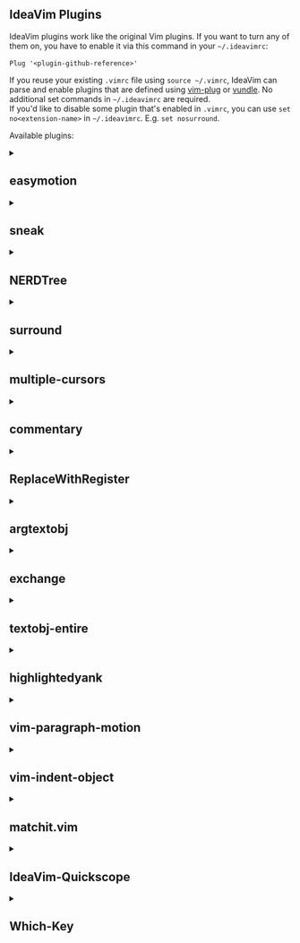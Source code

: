 IdeaVim Plugins
--------------------

IdeaVim plugins work like the original Vim plugins. If you want to turn any of them on, you have to enable it via this command in your `~/.ideavimrc`:

```
Plug '<plugin-github-reference>'
```

If you reuse your existing `.vimrc` file using `source ~/.vimrc`, IdeaVim can parse and enable plugins that are defined
using [vim-plug](https://github.com/junegunn/vim-plug) or [vundle](https://github.com/VundleVim/Vundle.vim).
No additional set commands in `~/.ideavimrc` are required.  
If you'd like to disable some plugin that's enabled in `.vimrc`, you can use `set no<extension-name>`
in `~/.ideavimrc`. E.g. `set nosurround`.

Available plugins:

<details>
<summary><h2>easymotion</h2></summary>
   
Original plugin: [vim-easymotion](https://github.com/easymotion/vim-easymotion).
   
### Setup:
- Install [IdeaVim-EasyMotion](https://plugins.jetbrains.com/plugin/13360-ideavim-easymotion/)
      and [AceJump](https://plugins.jetbrains.com/plugin/7086-acejump/) plugins.
- Add the following command to `~/.ideavimrc`: `Plug 'easymotion/vim-easymotion'`
    <details>
      <summary>Alternative syntax</summary>
      <code>Plugin 'easymotion/vim-easymotion'</code>
      <br/>
      <code>Plug 'https://github.com/easymotion/vim-easymotion'</code>
      <br/>
      <code>Plug 'vim-easymotion'</code>
      <br/>
      <code>set easymotion</code>
      </details>
   
### Instructions
   
All commands with the mappings are supported. See the [full list of supported commands](https://github.com/AlexPl292/IdeaVim-EasyMotion#supported-commands).

</details>


<details>
<summary><h2>sneak</h2></summary>

<img src="images/sneakIcon.svg" width="80" height="80" alt="icon"/>  

By [Mikhail Levchenko](https://github.com/Mishkun)  
Original repository with the plugin: https://github.com/Mishkun/ideavim-sneak  
Original plugin: [vim-sneak](https://github.com/justinmk/vim-sneak).
   
### Setup:
- Add the following command to `~/.ideavimrc`: `Plug 'justinmk/vim-sneak'`
   
### Instructions

* Type `s` and two chars to start sneaking in forward direction
* Type `S` and two chars to start sneaking in backward direction
* Type `;` or `,` to proceed with sneaking just as if you were using `f` or `t` commands

</details>

<details>
<summary><h2>NERDTree</h2></summary>
   
Original plugin: [NERDTree](https://github.com/preservim/nerdtree).
   
### Setup:
- Add the following command to `~/.ideavimrc`: `Plug 'preservim/nerdtree'`
    <details>
      <summary>Alternative syntax</summary>
      <code>Plugin 'preservim/nerdtree'</code>
      <br/>
      <code>Plug 'https://github.com/preservim/nerdtree'</code>
      <br/>
      <code>Plug 'nerdtree'</code>
      <br/>
      <code>set NERDTree</code>
      </details>
   
### Instructions
   
[See here](NERDTree-support.md).

</details>

<details>
<summary><h2>surround</h2></summary>
   
Original plugin: [vim-surround](https://github.com/tpope/vim-surround).
   
### Setup:
- Add the following command to `~/.ideavimrc`: `Plug 'tpope/vim-surround'`
    <details>
      <summary>Alternative syntax</summary>
      <code>Plugin 'tpope/vim-surround'</code>
      <br/>
      <code>Plug 'https://www.vim.org/scripts/script.php?script_id=1697'</code>
      <br/>
      <code>Plug 'vim-surround'</code>
      <br/>
      <code>set surround</code>
      </details>
   
### Instructions
   
https://github.com/tpope/vim-surround/blob/master/doc/surround.txt

</details>

<details>
<summary><h2>multiple-cursors</h2></summary>
   
Original plugin: [vim-multiple-cursors](https://github.com/terryma/vim-multiple-cursors).
   
### Setup:
- Add the following command to `~/.ideavimrc`: `Plug 'terryma/vim-multiple-cursors'`
    <details>
      <summary>Alternative syntax</summary>
      <code>Plugin 'terryma/vim-multiple-cursors'</code>
      <br/>
      <code>Plug 'https://github.com/terryma/vim-multiple-cursors'</code>
      <br/>
      <code>Plug 'vim-multiple-cursors'</code>
      <br/>
      <code>set multiple-cursors</code>
      </details>
   
### Instructions
   
https://github.com/terryma/vim-multiple-cursors/blob/master/doc/multiple_cursors.txt

</details>

<details>
<summary><h2>commentary</h2></summary>

By [Daniel Leong](https://github.com/dhleong)  
Original plugin: [commentary.vim](https://github.com/tpope/vim-commentary).
   
### Setup:
- Add the following command to `~/.ideavimrc`: `Plug 'tpope/vim-commentary'`
    <details>
      <summary>Alternative syntax</summary>
      <code>Plugin 'tpope/vim-commentary'</code>
      <br/>
      <code>Plug 'https://github.com/tpope/vim-commentary'</code>
      <br/>
      <code>Plug 'vim-commentary'</code>
      <br/>
      <code>Plug 'tcomment_vim'</code>
      <br/>
      <code>set commentary</code>
      </details>
   
### Instructions
   
https://github.com/tpope/vim-commentary/blob/master/doc/commentary.txt

</details>

<details>
<summary><h2>ReplaceWithRegister</h2></summary>
   
By [igrekster](https://github.com/igrekster)  
Original plugin: [ReplaceWithRegister](https://github.com/vim-scripts/ReplaceWithRegister).
   
### Setup:
- Add the following command to `~/.ideavimrc`: `Plug 'vim-scripts/ReplaceWithRegister'`
    <details>
      <summary>Alternative syntax</summary>
      <code>Plugin 'vim-scripts/ReplaceWithRegister'</code>
      <br/>
      <code>Plug 'ReplaceWithRegister'</code>
      <br/>
      <code>Plug 'https://github.com/inkarkat/vim-ReplaceWithRegister'</code>
      <br/>
      <code>Plug 'inkarkat/vim-ReplaceWithRegister'</code>
      <br/>
      <code>Plug 'vim-ReplaceWithRegister'</code>
      <br/>
      <code>Plug 'https://www.vim.org/scripts/script.php?script_id=2703'</code>
      <br/>
      <code>set ReplaceWithRegister</code>
      </details>
   
### Instructions
   
https://github.com/vim-scripts/ReplaceWithRegister/blob/master/doc/ReplaceWithRegister.txt

</details>

<details>
<summary><h2>argtextobj</h2></summary>

Original plugin: [argtextobj.vim](https://www.vim.org/scripts/script.php?script_id=2699).
   
### Setup:
- Add the following command to `~/.ideavimrc`: `Plug 'vim-scripts/argtextobj.vim'`
    <details>
      <summary>Alternative syntax</summary>
      <code>Plugin 'vim-scripts/argtextobj.vim'</code>
      <br/>
      <code>Plug 'https://github.com/vim-scripts/argtextobj.vim'</code>
      <br/>
      <code>Plug 'argtextobj.vim'</code>
      <br/>
      <code>Plug 'https://www.vim.org/scripts/script.php?script_id=2699'</code>
      <br/>
      <code>set argtextobj</code>
      </details>
   
### Instructions
   
By default, only the arguments inside parenthesis are considered. To extend the functionality
      to other types of brackets, set `g:argtextobj_pairs` variable to a comma-separated
      list of colon-separated pairs (same as VIM's `matchpairs` option), like
      `let g:argtextobj_pairs="(:),{:},<:>"`. The order of pairs matters when
      handling symbols that can also be operators: `func(x << 5, 20) >> 17`. To handle
      this syntax parenthesis, must come before angle brackets in the list.
   
https://www.vim.org/scripts/script.php?script_id=2699

</details>
   

<details>
<summary><h2>exchange</h2></summary>

By [fan-tom](https://github.com/fan-tom)  
Original plugin: [vim-exchange](https://github.com/tommcdo/vim-exchange).
   
### Setup:
- Add the following command to `~/.ideavimrc`: `Plug 'tommcdo/vim-exchange'`
    <details>
      <summary>Alternative syntax</summary>
      <code>Plugin 'tommcdo/vim-exchange'</code>
      <br/>
      <code>Plug 'https://github.com/tommcdo/vim-exchange'</code>
      <br/>
      <code>Plug 'vim-exchange'</code>
      <br/>
      <code>set exchange</code>
      </details>
   
### Instructions
   
https://github.com/tommcdo/vim-exchange/blob/master/doc/exchange.txt

</details>
   
<details>
<summary><h2>textobj-entire</h2></summary>

By [Alexandre Grison](https://github.com/agrison)  
Original plugin: [vim-textobj-entire](https://github.com/kana/vim-textobj-entire).
   
### Setup:
- Add the following command to `~/.ideavimrc`: `Plug 'kana/vim-textobj-entire'`
    <details>
      <summary>Alternative syntax</summary>
      <code>Plugin 'kana/vim-textobj-entire'</code>
      <br/>
      <code>Plug 'vim-textobj-entire'</code>
      <br/>
      <code>Plug 'https://www.vim.org/scripts/script.php?script_id=2610'</code>
      <br/>
      <code>set textobj-entire</code>
      </details>
   
### Instructions
   
https://github.com/kana/vim-textobj-entire/blob/master/doc/textobj-entire.txt

</details>
   
<details>
<summary><h2>highlightedyank</h2></summary>

By [KostkaBrukowa](https://github.com/KostkaBrukowa)  
Original plugin: [vim-highlightedyank](https://github.com/machakann/vim-highlightedyank).
   
### Setup:
- Add the following command to `~/.ideavimrc`: `Plug 'machakann/vim-highlightedyank'`
    <details>
      <summary>Alternative syntax</summary>
      <code>Plugin 'machakann/vim-highlightedyank'</code>
      <br/>
      <code>Plug 'https://github.com/machakann/vim-highlightedyank'</code>
      <br/>
      <code>Plug 'vim-highlightedyank'</code>
      <br/>
      <code>set highlightedyank</code>
      </details>
   
### Instructions
   
If you want to optimize highlight duration, assign a time in milliseconds:  
      `let g:highlightedyank_highlight_duration = "1000"`  
      A negative number makes the highlight persistent.  
   
If you want to change background color of highlight you can provide the rgba of the color you want e.g.  
      `let g:highlightedyank_highlight_color = "rgba(160, 160, 160, 155)"`
   
https://github.com/machakann/vim-highlightedyank/blob/master/doc/highlightedyank.txt

</details>

<details>
<summary><h2>vim-paragraph-motion</h2></summary>

Original plugin: [vim-paragraph-motion](https://github.com/dbakker/vim-paragraph-motion).
   
### Setup:
- Add the following command to `~/.ideavimrc`: `Plug 'dbakker/vim-paragraph-motion'`
    <details>
      <summary>Alternative syntax</summary>
      <code>Plugin 'dbakker/vim-paragraph-motion'</code>
      <br/>
      <code>Plug 'https://github.com/dbakker/vim-paragraph-motion'</code>
      <br/>
      <code>Plug 'vim-paragraph-motion'</code>
      <br/>
      <code>Plug 'https://github.com/vim-scripts/Improved-paragraph-motion'</code>
      <br/>
      <code>Plug 'vim-scripts/Improved-paragraph-motion'</code>
      <br/>
      <code>Plug 'Improved-paragraph-motion'</code>
      <br/>
      <code>set vim-paragraph-motion</code>
      </details>
   
### Instructions
   
https://github.com/dbakker/vim-paragraph-motion#vim-paragraph-motion

</details>
   
<details>
<summary><h2>vim-indent-object</h2></summary>

By [Shrikant Sharat Kandula](https://github.com/sharat87)  
Original plugin: [vim-indent-object](https://github.com/michaeljsmith/vim-indent-object).
   
### Setup:
- Add the following command to `~/.ideavimrc`: `Plug 'michaeljsmith/vim-indent-object'`
    <details>
      <summary>Alternative syntax</summary>
      <code>Plugin 'michaeljsmith/vim-indent-object'</code>
      <br/>
      <code>Plug 'https://github.com/michaeljsmith/vim-indent-object'</code>
      <br/>
      <code>Plug 'vim-indent-object'</code>
      <br/>
      <code>set textobj-indent</code>
      </details>
   
### Instructions
   
https://github.com/michaeljsmith/vim-indent-object/blob/master/doc/indent-object.txt

</details>
   
   
<details>
<summary><h2>matchit.vim</h2></summary>

By [Martin Yzeiri](https://github.com/myzeiri)
Original plugin: [matchit.vim](https://github.com/chrisbra/matchit).
   
### Setup:
- Add the following command to `~/.ideavimrc`: `packadd matchit`
    <details>
      <summary>Alternative syntax</summary>
      <code>Plug 'vim-matchit'</code>
      <br/>
      <code>Plug 'chrisbra/matchit'</code>
      <br/>
      <code>set matchit</code>
      </details>
   
### Instructions
   
https://github.com/adelarsq/vim-matchit/blob/master/doc/matchit.txt

</details>

<details>
<summary><h2>IdeaVim-Quickscope</h2></summary>

Original plugin: [quick-scope](https://github.com/unblevable/quick-scope).

### Setup:
- Install [IdeaVim-Quickscope](https://plugins.jetbrains.com/plugin/19417-ideavim-quickscope) plugin.
- Add the following command to `~/.ideavimrc`: `set quickscope`

### Instructions

https://plugins.jetbrains.com/plugin/19417-ideavim-quickscope

</details>


<details>
<summary><h2>Which-Key</h2></summary>

Original plugin: [vim-which-key](https://github.com/liuchengxu/vim-which-key).

### Setup:
- Install [Which-Key](https://plugins.jetbrains.com/plugin/15976-which-key) plugin.
- Add the following command to `~/.ideavimrc`: `set which-key`

### Instructions

https://github.com/TheBlob42/idea-which-key?tab=readme-ov-file#installation

</details>
